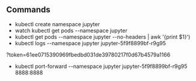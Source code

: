 ## Commands

* kubectl create namespace jupyter
* watch kubectl get pods --namespace jupyter
* kubectl get pods --namespace jupyter --no-headers | awk '{print $1}')
* kubectl logs --namespace jupyter jupyter-5f9f8899bf-r9g95

?token=61ee0715390969fbedbd031de39780217f0d67b4579a1166

* kubectl port-forward --namespace jupyter jupyter-5f9f8899bf-r9g95 8888:8888
